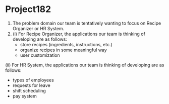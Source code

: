 # Project182
1. The problem domain our team is tentatively wanting to focus on Recipe Organizer or HR System.
2. (i) For Recipe Organizer, the applications our team is thinking of developing are as follows:
   - store recipes (ingredients, instructions, etc.) 
   - organize recipes in some meaningful way 
   - user customization
   
(ii) For HR System, the applications our team is thinking of developing are as follows:
   - types of employees 
   - requests for leave 
   - shift scheduling 
   - pay system
 
